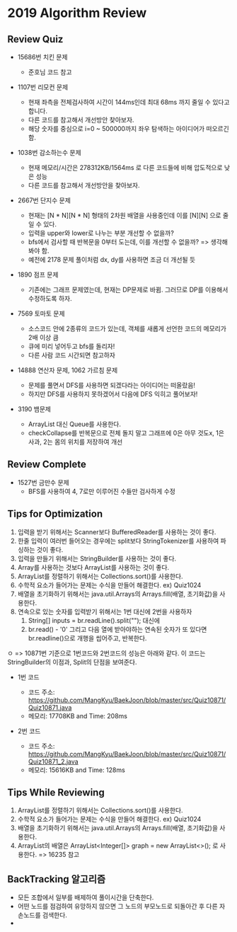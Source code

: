 # 2019 Algorithm Review

## Review Quiz
* 15686번 치킨 문제
    * 준호님 코드 참고


* 1107번 리모컨 문제
    * 현재 좌측을 전체검사하여 시간이 144ms인데 최대 68ms 까지 줄일 수 있다고 합니다. 
    * 다른 코드를 참고해서 개선방안 찾아보자.
    * 해당 숫자를 중심으로 i=0 ~ 500000까지 좌우 탐색하는 아이디어가 떠오르긴 함.
 
 
* 1038번 감소하는수 문제
    * 현재 메모리/시간은 278312KB/1564ms 로 다른 코드들에 비해 압도적으로 낮은 성능
    * 다른 코드를 참고해서 개선방안을 찾아보자.


* 2667번 단지수 문제
    * 현재는 [N * N][N * N] 형태의 2차원 배열을 사용중인데 이를 [N][N] 으로 줄일 수 있다.
    * 입력을 upper와 lower로 나누는 부분 개선할 수 없을까?
    * bfs에서 검사할 때 반복문을 0부터 도는데, 이를 개선할 수 없을까? => 생각해봐야 함.
    * 예전에 2178 문제 풀이처럼 dx, dy를 사용하면 조금 더 개선될 듯

    
* 1890 점프 문제
    * 기존에는 그래프 문제였는데, 현재는 DP문제로 바뀜. 그러므로 DP를 이용해서 수정하도록 하자.

* 7569 토마토 문제
    * 소스코드 안에 2종류의 코드가 있는데, 객체를 새롭게 선언한 코드의 메모리가 2배 이상 큼
    * 큐에 미리 넣어두고 bfs를 돌리자!
    * 다른 사람 코드 시간되면 참고하자

* 14888 연산자 문제, 1062 가르침 문제
    * 문제를 풀면서 DFS를 사용하면 되겠다라는 아이디어는 떠올랐음!
    * 하지만 DFS를 사용하지 못하겠어서 다음에 DFS 익히고 풀어보자!

* 3190 뱀문제
    * ArrayList 대신 Queue를 사용한다.
    * checkCollapse를 반복문으로 전체 돌지 말고 그래프에 0은 아무 것도x, 1은 사과, 2는 몸의 위치를 저장하여 개선

## Review Complete
* 1527번 금만수 문제
    * BFS를 사용하여 4, 7로만 이루어진 수들만 검사하게 수정


## Tips for Optimization
1. 입력을 받기 위해서는 Scanner보다 BufferedReader를 사용하는 것이 좋다.
2. 한줄 입력이 여러번 들어오는 경우에는 split보다 StringTokenizer를 사용하여 파싱하는 것이 좋다.
3. 입력을 만들기 위해서는 StringBuilder를 사용하는 것이 좋다.
4. Array를 사용하는 것보다 ArrayList를 사용하는 것이 좋다.
5. ArrayList를 정렬하기 위해서는 Collections.sort()를 사용한다. 
6. 수학적 요소가 들어가는 문제는 수식을 만들어 해결한다. ex) Quiz1024
7. 배열을 초기화하기 위해서는 java.util.Arrays의 Arrays.fill(배열, 초기화값)을 사용한다.
8. 연속으로 있는 숫자를 입력받기 위해서는 1번 대신에 2번을 사용하자
    1. String[] inputs = br.readLine().split(""); 대신에 
    2. br.read() - '0' 그리고 다음 열에 받아야하는 연속된 숫자가 또 있다면 br.readline()으로 개행을 씹어주고, 반복한다.

ㅇ
=> 10871번 기준으로 1번코드와 2번코드의 성능은 아래와 같다. 이 코드는 StringBuilder의 이점과, Split의 단점을 보여준다.
* 1번 코드  
    * 코드 주소: https://github.com/MangKyu/BaekJoon/blob/master/src/Quiz10871/Quiz10871.java
    * 메모리: 17708KB and Time: 208ms
    
* 2번 코드  
    * 코드 주소: https://github.com/MangKyu/BaekJoon/blob/master/src/Quiz10871/Quiz10871_2.java
    * 메모리: 15616KB and Time: 128ms    
    



## Tips While Reviewing
1. ArrayList를 정렬하기 위해서는 Collections.sort()를 사용한다. 
2. 수학적 요소가 들어가는 문제는 수식을 만들어 해결한다. ex) Quiz1024
3. 배열을 초기화하기 위해서는 java.util.Arrays의 Arrays.fill(배열, 초기화값)을 사용한다.
4. ArrayList의 배열은 ArrayList<Integer[]> graph = new ArrayList<>(); 로 사용한다. => 16235 참고

## BackTracking 알고리즘
* 모든 조합에서 일부를 배제하여 풀이시간을 단축한다.
* 어떤 노드를 점검하여 유망하지 않으면 그 노드의 부모노드로 되돌아간 후 다른 자손노드를 검색한다.
* 
